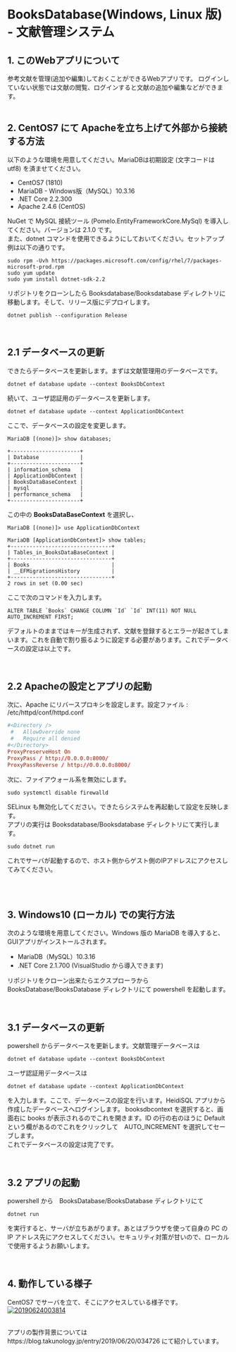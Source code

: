 # BooksDatabase(Windows, Linux 版) - 文献管理システム
## 1. このWebアプリについて
参考文献を管理(追加や編集)しておくことができるWebアプリです。
ログインしていない状態では文献の閲覧、ログインすると文献の追加や編集などができます。
<br />
<br />

## 2. CentOS7 にて Apacheを立ち上げて外部から接続する方法
以下のような環境を用意してください。MariaDBは初期設定 (文字コードは utf8) を済ませてください。
- CentOS7 (1810)
- MariaDB - Windows版（MySQL）10.3.16
- .NET Core 2.2.300
- Apache 2.4.6 (CentOS)

NuGet で MySQL 接続ツール (Pomelo.EntityFrameworkCore.MySql) を導入してください。バージョンは 2.1.0 です。<br/>
また、dotnet コマンドを使用できるようにしておいてください。セットアップ例は以下の通りです。
```
sudo rpm -Uvh https://packages.microsoft.com/config/rhel/7/packages-microsoft-prod.rpm
sudo yum update
sudo yum install dotnet-sdk-2.2
```

リポジトリをクローンしたら Booksdatabase/Booksdatabase ディレクトリに移動します。そして、リリース版にデプロイします。

```
dotnet publish --configuration Release
```
<br/>

## 2.1 データベースの更新
できたらデータベースを更新します。まずは文献管理用のデータベースです。

```
dotnet ef database update --context BooksDbContext
```

続いて、ユーザ認証用のデータベースを更新します。

```
dotnet ef database update --context ApplicationDbContext
```

ここで、データベースの設定を変更します。
```
MariaDB [(none)]> show databases;

+----------------------+
| Database             |
+----------------------+
| information_schema   |
| ApplicationDbContext |
| BooksDataBaseContext |
| mysql                |
| performance_schema   |
+----------------------+
```
この中の **BooksDataBaseContext** を選択し、
```
MariaDB [(none)]> use ApplicationDbContext

MariaDB [ApplicationDbContext]> show tables;
+--------------------------------+
| Tables_in_BooksDataBaseContext |
+--------------------------------+
| Books                          |
| __EFMigrationsHistory          |
+--------------------------------+
2 rows in set (0.00 sec)

```
ここで次のコマンドを入力します。
```
ALTER TABLE `Books` CHANGE COLUMN `Id` `Id` INT(11) NOT NULL AUTO_INCREMENT FIRST;
```
デフォルトのままではキーが生成されず、文献を登録するとエラーが起きてしまいます。これを自動で割り振るように設定する必要があります。これでデータベースの設定は以上です。

<br/>

## 2.2 Apacheの設定とアプリの起動
次に、Apache にリバースプロキシを設定します。設定ファイル : /etc/httpd/conf/httpd.conf 

```conf
#<Directory />
 #   AllowOverride none
 #   Require all denied
#</Directory>
ProxyPreserveHost On
ProxyPass / http://0.0.0.0:8000/
ProxyPassReverse / http://0.0.0.0:8000/
```

次に、ファイアウォール系を無効にします。

```
sudo systemctl disable firewalld
```
SELinux も無効化してください。できたらシステムを再起動して設定を反映します。 <br/>
アプリの実行は Booksdatabase/Booksdatabase ディレクトリにて実行します。

```
sudo dotnet run
```

これでサーバが起動するので、ホスト側からゲスト側のIPアドレスにアクセスしてみてください。

<br />
<br />

## 3. Windows10 (ローカル) での実行方法
次のような環境を用意してください。Windows 版の MariaDB を導入すると、GUIアプリがインストールされます。
- MariaDB（MySQL）10.3.16
- .NET Core 2.1.700 (VisualStudio から導入できます)

リポジトリをクローン出来たらエクスプローラから BooksDatabase/BooksDatabase ディレクトリにて powershell を起動します。

<br/>

## 3.1 データベースの更新
powershell からデータベースを更新します。文献管理データベースは

```
dotnet ef database update --context BooksDbContext
```

ユーザ認証用データベースは

```
dotnet ef database update --context ApplicationDbContext
```

を入力します。ここで、データベースの設定を行います。HeidiSQL アプリから作成したデータベースへログインします。 booksdbcontext を選択すると、画面右に books が表示されるのでこれを開きます。ID の行の右のほうに Default という欄があるのでこれをクリックして　AUTO_INCREMENT を選択してセーブします。<br />
これでデータベースの設定は完了です。

<br/>

## 3.2 アプリの起動
powershell から　BooksDatabase/BooksDatabase ディレクトリにて

```
dotnet run
```
を実行すると、サーバが立ちあがります。あとはブラウザを使って自身の PC の IP アドレス先にアクセスしてください。セキュリティ対策が甘いので、ローカルで使用するようお願いします。

<br />

## 4. 動作している様子
CentOS7 でサーバを立て、そこにアクセスしている様子です。
<a href="http://f.hatena.ne.jp/takunology/20190624003814"><img src="https://cdn-ak.f.st-hatena.com/images/fotolife/t/takunology/20190624/20190624003814.png" alt="20190624003814"></a>

<br/>
アプリの製作背景については https://blog.takunology.jp/entry/2019/06/20/034726 にて紹介しています。
